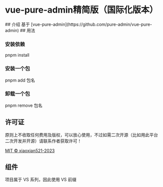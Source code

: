 <h1>vue-pure-admin精简版（国际化版本）</h1>
## 介绍
基于 [vue-pure-admin](https://github.com/pure-admin/vue-pure-admin) 
## 用法

### 安装依赖

pnpm install

### 安装一个包

pnpm add 包名

### 卸载一个包

pnpm remove 包名

## 许可证

原则上不收取任何费用及版权，可以放心使用，不过如需二次开源（比如用此平台二次开发并开源）请联系作者获取许可！

[MIT © xiaoxian521-2023](./LICENSE)

## 组件

项目属于 VS 系列，因此使用 VS 前缀
